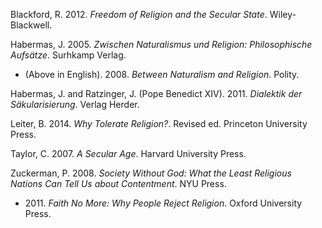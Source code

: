 Blackford, R. 2012. *Freedom of Religion and the Secular State*. Wiley-Blackwell.

Habermas, J. 2005. *Zwischen Naturalismus und Religion: Philosophische Aufsätze*. Surhkamp Verlag.
* (Above in English). 2008. *Between Naturalism and Religion*. Polity.

Habermas, J. and Ratzinger, J. (Pope Benedict XIV). 2011. *Dialektik der Säkularisierung*. Verlag Herder.

Leiter, B. 2014. *Why Tolerate Religion?*. Revised ed. Princeton University Press.

Taylor, C. 2007. *A Secular Age*. Harvard University Press. 

Zuckerman, P. 2008. *Society Without God: What the Least Religious Nations Can Tell Us about Contentment*. NYU Press.
* 2011\. *Faith No More: Why People Reject Religion*. Oxford University Press.

